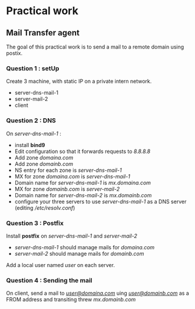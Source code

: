 # Practical work

## Mail Transfer agent

The goal of this practical work is to send a mail to a remote domain using postix.

### Question 1 : setUp

Create 3 machine, with static IP on a private intern network.

 - server-dns-mail-1
 - server-mail-2
 - client

### Question 2 : DNS

On *server-dns-mail-1*  :

 - install **bind9**
 - Edit configuration so that it forwards requests to *8.8.8.8*
 - Add zone *domaina.com*
 - Add zone *domainb.com*
 - NS entry for each zone is *server-dns-mail-1*
 - MX for zone *domaina.com* is *server-dns-mail-1*
 - Domain name for *server-dns-mail-1* is *mx.domaina.com*
 - MX for zone *domainb.com* is *server-mail-2*
 - Domain name for *server-dns-mail-2* is *mx.domainb.com*
 - configure your three servers to use *server-dns-mail-1* as a DNS server (editing */etc/resolv.conf*)

### Question 3 : Postfix

Install **postfix** on *server-dns-mail-1* and *server-mail-2*

 - *server-dns-mail-1* should manage mails for *domaina.com*
 - *server-mail-2* should manage mails for *domainb.com*

Add a local user named *user* on each server.

### Question 4 : Sending the mail

On client, send a mail to *user@domaina.com* uing *user@domainb.com* as a FROM address and transiting threw *mx.domainb.com* 
